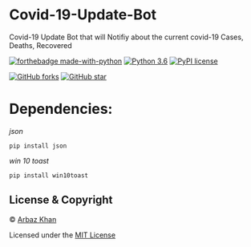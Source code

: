 # Covid-19-Update-Bot
Covid-19 Update Bot that will Notifiy about the current covid-19 Cases, Deaths, Recovered

[![forthebadge made-with-python](http://ForTheBadge.com/images/badges/made-with-python.svg)](https://www.python.org/)                  [![Python 3.6](https://img.shields.io/badge/python-3.6-blue.svg)](https://www.python.org/downloads/release/python-360/)          [![PyPI license](https://img.shields.io/pypi/l/ansicolortags.svg)](https://pypi.python.org/pypi/ansicolortags/)

 [![GitHub forks](https://img.shields.io/github/forks/arbazkhan4712/Covid-19-Update-Bot?style=social)](https://GitHub.com/Naereen/StrapDown.js/network/)                 [![GitHub star](https://img.shields.io/github/stars/arbazkhan4712/Covid-19-Update-Bot?style=social)](https://GitHub.com/Naereen/StrapDown.js/network/)




# Dependencies:
*json*

```
pip install json
```
*win 10 toast*

```
pip install win10toast
```

## License & Copyright
© [Arbaz Khan](https://arbazkhan4712.github.io/Contact.html)

Licensed under the [MIT License](License)
